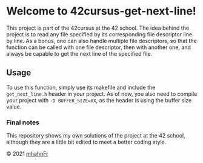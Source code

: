 # Welcome to 42cursus-get-next-line!
This project is part of the 42cursus at the 42 school. The idea behind the
project is to read any file specified by its corresponding file descriptor line
by line. As a bonus, one can also handle multiple file descriptors, so that the
function can be called with one file descriptor, then with another one, and
always be capable to get the next line of the specified file.

## Usage
To use this function, simply use its makefile and include the
``get_next_line.h`` header in your project. As of now, you also need to compile
your project with ``-D BUFFER_SIZE=XX``, as the header is using the buffer size
value.

### Final notes
This repository shows my own solutions of the project at the 42 school,
although they are a little bit edited to meet a better coding style.

© 2021 [mhahnFr](https://www.github.com/mhahnFr)